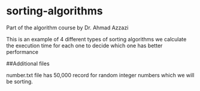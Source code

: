 # sorting-algorithms
Part of the algorithm course by Dr. Ahmad Azzazi

This is an example of 4 different types of sorting algorithms we calculate the execution time for each one to decide which one has better performance 


##Additional files 

number.txt file has 50,000 record for random integer numbers which we will be sorting. 

